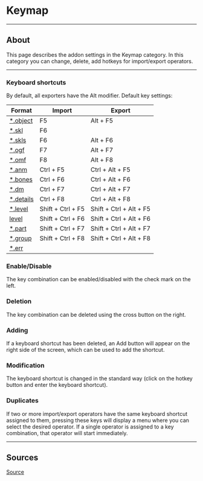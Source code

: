 # Keymap

___

## About

This page describes the addon settings in the Keymap category. In this category you can change, delete, add hotkeys for import/export operators.

___

### Keyboard shortcuts

By default, all exporters have the Alt modifier. Default key settings:

| Format | Import | Export |
|---|---|---|
| [*.object](../../../../main-folders-and-files/file-formats/models/object.md) | F5 | Alt + F5 |
| [*.skl](../../../../main-folders-and-files/file-formats/animations/skl-skls.md) | F6 |  |
| [*.skls](../../../../main-folders-and-files/file-formats/animations/skl-skls.md) | F6 | Alt + F6 |
| [*.ogf](../../../../main-folders-and-files/file-formats/models/ogf.md) | F7 | Alt + F7 |
| [*.omf](../../../../main-folders-and-files/file-formats/animations/omf.md) | F8 | Alt + F8 |
| [*.anm](../../../../main-folders-and-files/file-formats/animations/anm.md) | Ctrl + F5 | Ctrl + Alt + F5 |
| [*.bones](../../../../main-folders-and-files/file-formats/models/bones.md) | Ctrl + F6 | Ctrl + Alt + F6 |
| [*.dm](../../../../main-folders-and-files/file-formats/models/dm.md) | Ctrl + F7 | Ctrl + Alt + F7 |
| [*.details](../../../../main-folders-and-files/file-formats/game-levels/details.md) | Ctrl + F8 | Ctrl + Alt + F8 |
| [*.level](../../../../main-folders-and-files/file-formats/game-levels/dot-level.md) | Shift + Ctrl + F5 | Shift + Ctrl + Alt + F5 |
| [level](../../../../main-folders-and-files/file-formats/game-levels/level.md) | Shift + Ctrl + F6 | Shift + Ctrl + Alt + F6 |
| [*.part](../../../../main-folders-and-files/file-formats/game-levels/part.md) | Shift + Ctrl + F7 | Shift + Ctrl + Alt + F7 |
| [*.group](../../../../main-folders-and-files/file-formats/models/group.md) | Shift + Ctrl + F8 | Shift + Ctrl + Alt + F8 |
| [*.err](../../../../main-folders-and-files/file-formats/game-levels/err.md) |  |  |

### Enable/Disable

The key combination can be enabled/disabled with the check mark on the left.

### Deletion

The key combination can be deleted using the cross button on the right.

### Adding

If a keyboard shortcut has been deleted, an Add button will appear on the right side of the screen, which can be used to add the shortcut.

### Modification

The keyboard shortcut is changed in the standard way (click on the hotkey button and enter the keyboard shortcut).

### Duplicates

If two or more import/export operators have the same keyboard shortcut assigned to them, pressing these keys will display a menu where you can select the desired operator. If a single operator is assigned to a key combination, that operator will start immediately.

___

## Sources

[Source](https://github.com/PavelBlend/blender-xray/wiki/Preferences-Keymap)
